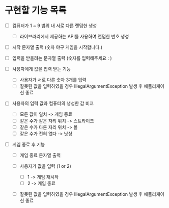 
# 구현할 기능 목록

- [ ] 컴퓨터가 1 ~ 9 범위 내 서로 다른 랜덤한 생성
  - [ ] 라이브러리에서 제공하는 API를 사용하여 랜덤한 번호 생성
  
- [ ] 시작 문자열 출력 (숫자 야구 게임을 시작합니다.)

- [ ] 입력을 받을려는 문자열 출력 (숫자를 입력해주세요 : )

- [ ] 사용자에게 값을 입력 받는 기능
  - [ ] 사용자가 서로 다른 숫자 3개를 입력
  - [ ] 잘못된 값을 입력하였을 경우 IllegalArgumentException 발생 후 애플리케이션 종료

- [ ] 사용자의 입력 값과 컴퓨터의 생성한 값 비교
  - [ ] 모든 값이 일치 -> 게임 종료
  - [ ] 같은 수가 같은 자리 위치 -> 스트라이크
  - [ ] 같은 수가 다른 자리 위치 -> 볼 
  - [ ] 같은 수가 전혀 없다 -> 낫싱

- [ ] 게임 종료 후 기능
  - [ ] 게임 종료 문자열 출력
  - [ ] 사용자가 값을 입력 (1 or 2)
    - [ ] 1 -> 게임 재시작
    - [ ] 2 -> 게임 종료
  - [ ] 잘못된 값을 입력하였을 경우 IllegalArgumentException 발생 후 애플리케이션 종료


